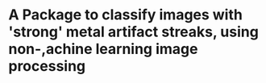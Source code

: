 # A Package to classify images with 'strong' metal artifact streaks, using non-,achine learning image processing
